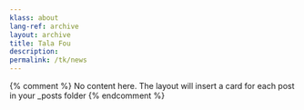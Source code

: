 ```yaml
---
klass: about
lang-ref: archive
layout: archive
title: Tala Fou
description: 
permalink: /tk/news
---
```

{% comment %}
  No content here. The layout will insert a card for each post in your _posts folder
{% endcomment %}